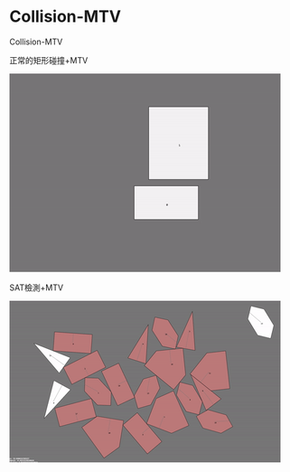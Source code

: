 # Collision-MTV

Collision-MTV

正常的矩形碰撞+MTV

![AllText](example1.gif)

SAT檢測+MTV

![AllText](example2.gif)